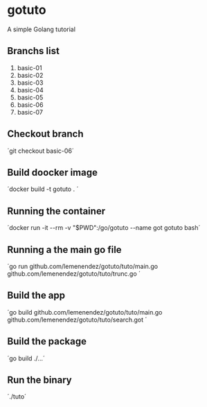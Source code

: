 # gotuto

A simple Golang tutorial

## Branchs list

1. basic-01
2. basic-02
3. basic-03
4. basic-04
5. basic-05
6. basic-06
7. basic-07

## Checkout branch

´git checkout basic-06´

## Build doocker image

´docker build -t gotuto . ´

## Running the container

´docker run -it --rm -v "$PWD":/go/gotuto  --name got gotuto bash´

## Running a the main go file

´go run github.com/lemenendez/gotuto/tuto/main.go github.com/lemenendez/gotuto/tuto/trunc.go ´

## Build the app

´go build github.com/lemenendez/gotuto/tuto/main.go github.com/lemenendez/gotuto/tuto/search.got ´

## Build the package

´go build ./...´

## Run the binary

´./tuto´
